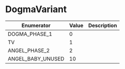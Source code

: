 # DogmaVariant

| Enumerator          | Value | Description |
| ------------------- | ----- | ----------- |
| DOGMA\_PHASE\_1     | 0     |             |
| TV                  | 1     |             |
| ANGEL\_PHASE\_2     | 2     |             |
| ANGEL\_BABY\_UNUSED | 10    |             |
